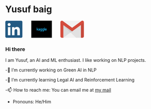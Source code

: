 # Yusuf baig

[![linkedin](https://github.com/YusufBaig7/YusufBaig7/blob/master/images/Webp.net-resizeimage.png)](https://www.linkedin.com/in/yusufbaig419174194/)&nbsp;&nbsp;&nbsp;&nbsp;&nbsp;&nbsp;&nbsp;[![kaggle](https://github.com/YusufBaig7/YusufBaig7/blob/master/images/Webp.net-resizeimage%20(2).png)](https://www.kaggle.com/mirzayusuf)&nbsp;&nbsp;&nbsp;&nbsp;&nbsp;&nbsp;&nbsp;[![mail](https://github.com/YusufBaig7/YusufBaig7/blob/master/images/gmail.png)](mailto:baig.yusuf.cr7@gmail.com)


### Hi there 

I am Yusuf, an AI and ML enthusiast. I like working on NLP projects.

 -🔭 I’m currently working on Green AI in NLP

-🌱 I’m currently learning Legal AI and Reinforcement Learning

-📫 How to reach me: You can email me at [my mail](mailto:baig.yusuf.cr7@gmail.com)

- Pronouns: He/Him
